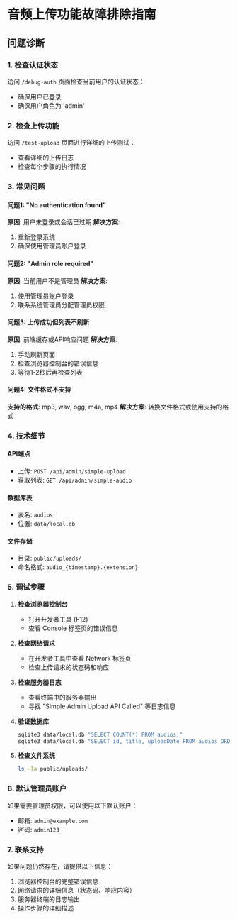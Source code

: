 # 音频上传功能故障排除指南

## 问题诊断

### 1. 检查认证状态
访问 `/debug-auth` 页面检查当前用户的认证状态：
- 确保用户已登录
- 确保用户角色为 'admin'

### 2. 检查上传功能
访问 `/test-upload` 页面进行详细的上传测试：
- 查看详细的上传日志
- 检查每个步骤的执行情况

### 3. 常见问题

#### 问题1: "No authentication found"
**原因**: 用户未登录或会话已过期
**解决方案**: 
1. 重新登录系统
2. 确保使用管理员账户登录

#### 问题2: "Admin role required"
**原因**: 当前用户不是管理员
**解决方案**: 
1. 使用管理员账户登录
2. 联系系统管理员分配管理员权限

#### 问题3: 上传成功但列表不刷新
**原因**: 前端缓存或API响应问题
**解决方案**: 
1. 手动刷新页面
2. 检查浏览器控制台的错误信息
3. 等待1-2秒后再检查列表

#### 问题4: 文件格式不支持
**支持的格式**: mp3, wav, ogg, m4a, mp4
**解决方案**: 转换文件格式或使用支持的格式

### 4. 技术细节

#### API端点
- 上传: `POST /api/admin/simple-upload`
- 获取列表: `GET /api/admin/simple-audio`

#### 数据库表
- 表名: `audios`
- 位置: `data/local.db`

#### 文件存储
- 目录: `public/uploads/`
- 命名格式: `audio_{timestamp}.{extension}`

### 5. 调试步骤

1. **检查浏览器控制台**
   - 打开开发者工具 (F12)
   - 查看 Console 标签页的错误信息

2. **检查网络请求**
   - 在开发者工具中查看 Network 标签页
   - 检查上传请求的状态码和响应

3. **检查服务器日志**
   - 查看终端中的服务器输出
   - 寻找 "Simple Admin Upload API Called" 等日志信息

4. **验证数据库**
   ```bash
   sqlite3 data/local.db "SELECT COUNT(*) FROM audios;"
   sqlite3 data/local.db "SELECT id, title, uploadDate FROM audios ORDER BY uploadDate DESC LIMIT 5;"
   ```

5. **检查文件系统**
   ```bash
   ls -la public/uploads/
   ```

### 6. 默认管理员账户

如果需要管理员权限，可以使用以下默认账户：
- 邮箱: `admin@example.com`
- 密码: `admin123`

### 7. 联系支持

如果问题仍然存在，请提供以下信息：
1. 浏览器控制台的完整错误信息
2. 网络请求的详细信息（状态码、响应内容）
3. 服务器终端的日志输出
4. 操作步骤的详细描述